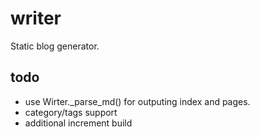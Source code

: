 # writer

Static blog generator.

## todo

-   use Wirter._parse_md() for outputing index and pages.
-   category/tags support
-   additional increment build
